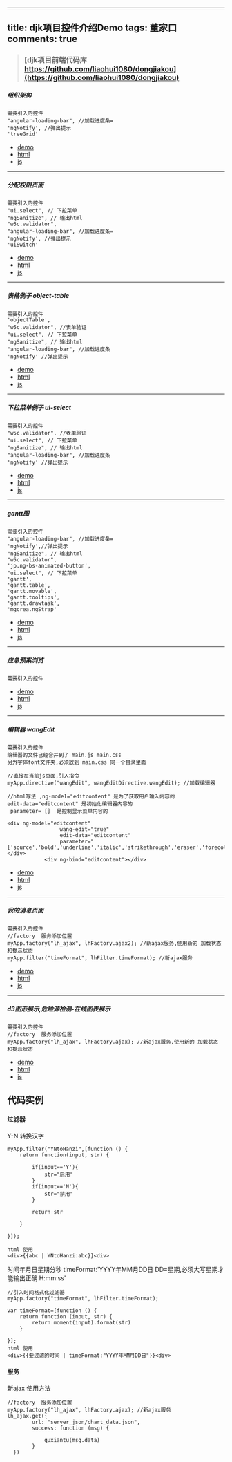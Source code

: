 
---
title: djk项目控件介绍Demo
tags: 董家口
comments: true
---


> ### [djk项目前端代码库 https://github.com/liaohui1080/dongjiakou](https://github.com/liaohui1080/dongjiakou)




##### 组织架构
    需要引入的控件
    "angular-loading-bar", //加载进度条=
    'ngNotify', //弹出提示
    'treeGrid'

* [demo](http://liaohui1080.github.io/dongjiakou/liaohuiCeshi/app/html/组织架构/组织架构.html)
* [html](https://github.com/liaohui1080/dongjiakou/tree/gh-pages/liaohuiCeshi/app//html/组织架构)
* [js](https://github.com/liaohui1080/dongjiakou/tree/gh-pages/liaohuiCeshi/app/js/controller/组织架构)


---


##### 分配权限页面
    需要引入的控件
    "ui.select", // 下拉菜单
    "ngSanitize", // 输出html
    "w5c.validator",
    "angular-loading-bar", //加载进度条=
    'ngNotify', //弹出提示
    'uiSwitch'
* [demo](http://liaohui1080.github.io/dongjiakou/liaohuiCeshi/app/html/分配权限/分配权限.html)
* [html](https://github.com/liaohui1080/dongjiakou/tree/gh-pages/liaohuiCeshi/app/html/分配权限)
* [js](https://github.com/liaohui1080/dongjiakou/tree/gh-pages/liaohuiCeshi/app/js/controller/分配权限)


 ---


##### 表格例子 object-table
    需要引入的控件
    'objectTable',
    "w5c.validator", //表单验证
    "ui.select", // 下拉菜单
    "ngSanitize", // 输出html
    "angular-loading-bar", //加载进度条
    'ngNotify' //弹出提示
* [demo](http://liaohui1080.github.io/dongjiakou/liaohuiCeshi/app/html/表格列子object_table/index.html)
* [html](https://github.com/liaohui1080/dongjiakou/tree/gh-pages/liaohuiCeshi/app/html/表格列子object_table)
* [js](https://github.com/liaohui1080/dongjiakou/tree/gh-pages/liaohuiCeshi/app/js/controller/表格列子object_table)


---


##### 下拉菜单例子 ui-select
    需要引入的控件
    "w5c.validator", //表单验证
    "ui.select", // 下拉菜单
    "ngSanitize", // 输出html
    "angular-loading-bar", //加载进度条
    'ngNotify' //弹出提示
* [demo](http://liaohui1080.github.io/dongjiakou/liaohuiCeshi/app/html/下拉菜单select/index.html)
* [html](https://github.com/liaohui1080/dongjiakou/tree/gh-pages/liaohuiCeshi/app/html/下拉菜单select)
* [js](https://github.com/liaohui1080/dongjiakou/tree/gh-pages/liaohuiCeshi/app/js/controller/下拉菜单select)


---

##### gantt图
    需要引入的控件
    "angular-loading-bar", //加载进度条=
    'ngNotify',//弹出提示
    "ngSanitize", // 输出html
    "w5c.validator",
    'jp.ng-bs-animated-button',
    "ui.select", // 下拉菜单
    'gantt',
    'gantt.table',
    'gantt.movable',
    'gantt.tooltips',
    'gantt.drawtask',
    'mgcrea.ngStrap'
* [demo](http://liaohui1080.github.io/dongjiakou/liaohuiCeshi/app/html/日历rili)
* [html](https://github.com/liaohui1080/dongjiakou/tree/gh-pages/liaohuiCeshi/app/html/日历rili)
* [js](https://github.com/liaohui1080/dongjiakou/tree/gh-pages/liaohuiCeshi/app/js/controller/日历rili)

---

##### 应急预案浏览
    需要引入的控件

* [demo](http://liaohui1080.github.io/dongjiakou/liaohuiCeshi/app/html/应急预案浏览)
* [html](https://github.com/liaohui1080/dongjiakou/tree/gh-pages/liaohuiCeshi/app/html/应急预案浏览)
* [js](https://github.com/liaohui1080/dongjiakou/tree/gh-pages/liaohuiCeshi/app/js/controller/应急预案浏览)

---

##### 编辑器 wangEdit
    需要引入的控件
    编辑器的文件已经合并到了 main.js main.css
    另外字体font文件夹,必须放到 main.css 同一个目录里面

    //直接在当前js页面,引入指令
    myApp.directive("wangEdit", wangEditDirective.wangEdit); //加载编辑器

    //html写法 ,ng-model="editcontent" 是为了获取用户输入内容的
    edit-data="editcontent" 是初始化编辑器内容的
     parameter= []  是控制显示菜单内容的

    <div ng-model="editcontent"
                     wang-edit="true"
                     edit-data="editcontent"
                     parameter="['source','bold','underline','italic','strikethrough','eraser','forecolor','bgcolor']"></div>
                <div ng-bind="editcontent"></div>


* [demo](http://liaohui1080.github.io/dongjiakou/liaohuiCeshi/app/html/编辑器)
* [html](https://github.com/liaohui1080/dongjiakou/tree/gh-pages/liaohuiCeshi/app/html/编辑器)
* [js](https://github.com/liaohui1080/dongjiakou/tree/gh-pages/liaohuiCeshi/app/js/controller/编辑器)


---

##### 我的消息页面
    需要引入的控件
    //factory  服务添加位置
    myApp.factory("lh_ajax", lhFactory.ajax2); //新ajax服务,使用新的 加载状态 和提示状态
    myApp.filter("timeFormat", lhFilter.timeFormat); //新ajax服务




* [demo](http://liaohui1080.github.io/dongjiakou/liaohuiCeshi/app/html/我的消息)
* [html](https://github.com/liaohui1080/dongjiakou/tree/gh-pages/liaohuiCeshi/app/html/我的消息)
* [js](https://github.com/liaohui1080/dongjiakou/tree/gh-pages/liaohuiCeshi/app/js/controller/我的消息)


---

##### d3图形展示,危险源检测-在线图表展示
    需要引入的控件
    //factory  服务添加位置
    myApp.factory("lh_ajax", lhFactory.ajax); //新ajax服务,使用新的 加载状态 和提示状态





* [demo](http://liaohui1080.github.io/dongjiakou/liaohuiCeshi/app/html/d3拓补图)
* [html](https://github.com/liaohui1080/dongjiakou/tree/gh-pages/liaohuiCeshi/app/html/d3拓补图)
* [js](https://github.com/liaohui1080/dongjiakou/tree/gh-pages/liaohuiCeshi/app/js/controller/d3拓补图)



## 代码实例


#### 过滤器

Y-N 转换汉字

    myApp.filter("YNtoHanzi",[function () {
        return function(input, str) {

            if(input=='Y'){
                str="启用"
            }
            if(input=='N'){
                str="禁用"
            }

            return str

        }

    }]);

    html 使用
    <div>{{abc | YNtoHanzi:abc}}<div>


时间年月日星期分秒  timeFormat:'YYYY年MM月DD日 DD=星期,必须大写星期才能输出正确 H:mm:ss'

	//引入时间格式化过滤器
   	myApp.factory("timeFormat", lhFilter.timeFormat);

    var timeFormat=[function () {
        return function (input, str) {
            return moment(input).format(str)
        }

    }];
    html 使用
    <div>{{要过滤的时间 | timeFormat:"YYYY年MM月DD日"}}<div>




#### 服务
新ajax 使用方法

    //factory  服务添加位置
	myApp.factory("lh_ajax", lhFactory.ajax); //新ajax服务
    lh_ajax.get({
            url: "server_json/chart_data.json",
            success: function (msg) {

                quxiantu(msg.data)
            }
      })


